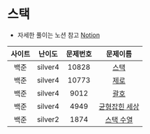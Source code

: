 # 스택

- 자세한 풀이는 노션 참고
[Notion](https://xxjo053.notion.site/xxjo053/de21b1d40087438b9126682f6bc5f8ba)

| 사이트       | 난이도  | 문제번호 | 문제이름 |
| :---------: | :-----: | :---: | :---------: |
| 백준 | silver4 | 10828 | <a href="https://www.acmicpc.net/problem/10828" target="_blank">스택</a> |
| 백준 | silver4 | 10773 | <a href="https://www.acmicpc.net/problem/10773" target="_blank">제로</a> |
| 백준 | silver4 | 9012 | <a href="https://www.acmicpc.net/problem/9012" target="_blank">괄호</a> |
| 백준 | silver4 | 4949 | <a href="https://www.acmicpc.net/problem/4949" target="_blank">균형잡힌 세상</a> |
| 백준 | silver2 | 1874 | <a href="https://www.acmicpc.net/problem/1874" target="_blank">스택 수열</a> |
 
